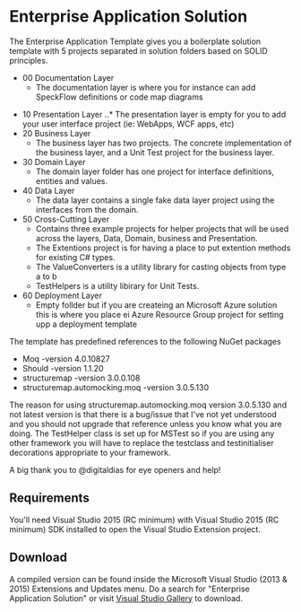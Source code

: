 # Enterprise Application Solution
The Enterprise Application Template gives you a boilerplate solution template with 5 projects separated in solution folders based on SOLID principles.

+ 00 Documentation Layer 
  * The documentation layer is where you for instance can add SpeckFlow definitions or code map diagrams

* 10 Presentation Layer
..* The presentation layer is empty for you to add your user interface project (ie: WebApps, WCF apps, etc) 
* 20 Business Layer
  * The business layer has two projects. The concrete implementation of the business layer, and a Unit Test project for the business layer. 
* 30 Domain Layer
  * The domain layer folder has one project for interface definitions, entities and values. 
* 40 Data Layer
  * The data layer contains a single fake data layer project using the interfaces from the domain. 
* 50 Cross-Cutting Layer
  * Contains three example projects for helper projects that will be used across the layers, Data, Domain, business and Presentation. 
  * The Extentions project is for having a place to put extention methods for existing C# types. 
  * The ValueConverters is a utility library for casting objects from type a to b 
  * TestHelpers is a utility libirary for Unit Tests. 
* 60 Deployment Layer
  * Empty follder but if you are createing an Microsoft Azure solution this is where you place ei Azure Resource Group project for setting upp a deployment template 


The template has predefined references to the following NuGet packages
* Moq -version 4.0.10827 
* Should -version 1.1.20 
* structuremap -version 3.0.0.108 
* structuremap.automocking.moq -version 3.0.5.130 

The reason for using structuremap.automocking.moq version 3.0.5.130 and not latest version is that there is a bug/issue  that I've not yet understood and you should not upgrade that reference unless you know what you are doing. The TestHelper class is set up for MSTest so if you are using any other framework you will have to replace the testclass and testinitialiser decorations appropriate to your framework.

A big thank you to @digitaldias for eye openers and help!

## Requirements
You'll need Visual Studio 2015 (RC minimum) with Visual Studio 2015 (RC minimum) SDK installed to open the Visual Studio Extension project.

## Download
A compiled version can be found inside the Microsoft Visual Studio (2013 & 2015) Extensions and Updates menu. Do a search for "Enterprise Application Solution" or visit [Visual Studio Gallery] to download.


 [Visual Studio Gallery]:https://visualstudiogallery.msdn.microsoft.com/74633fdf-0563-4c75-aca8-f69835e7f8ab